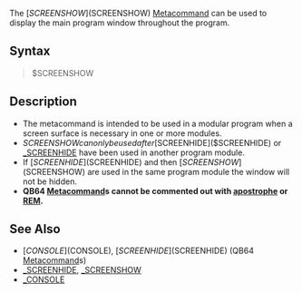 The [$SCREENSHOW]($SCREENSHOW) [Metacommand](Metacommand) can be used to display the main program window throughout the program.


## Syntax

>  $SCREENSHOW


## Description

* The metacommand is intended to be used in a modular program when a screen surface is necessary in one or more modules.
* $SCREENSHOW can only be used after [$SCREENHIDE]($SCREENHIDE) or [_SCREENHIDE](_SCREENHIDE) have been used in another program module.
* If [$SCREENHIDE]($SCREENHIDE) and then [$SCREENSHOW]($SCREENSHOW) are used in the same program module the window will not be hidden.
* **QB64 [Metacommand](Metacommand)s cannot be commented out with [apostrophe](apostrophe) or [REM](REM).**


## See Also

* [$CONSOLE]($CONSOLE), [$SCREENHIDE]($SCREENHIDE) (QB64 [Metacommand](Metacommand)s)
* [_SCREENHIDE](_SCREENHIDE), [_SCREENSHOW](_SCREENSHOW)
* [_CONSOLE](_CONSOLE)




